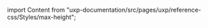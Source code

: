 
import Content from "uxp-documentation/src/pages/uxp/reference-css/Styles/max-height";

<Content query="product=photoshop"/>

